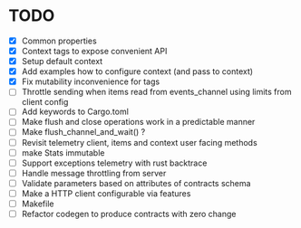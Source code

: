# TODO
- [x] Common properties
- [x] Context tags to expose convenient API
- [x] Setup default context
- [x] Add examples how to configure context (and pass to context)
- [x] Fix mutability inconvenience for tags
- [ ] Throttle sending when items read from events_channel using limits from client config
- [ ] Add keywords to Cargo.toml
- [ ] Make flush and close operations work in a predictable manner
- [ ] Make flush_channel_and_wait() ?
- [ ] Revisit telemetry client, items and context user facing methods 
- [ ] make Stats immutable
- [ ] Support exceptions telemetry with rust backtrace
- [ ] Handle message throttling from server
- [ ] Validate parameters based on attributes of contracts schema
- [ ] Make a HTTP client configurable via features
- [ ] Makefile
- [ ] Refactor codegen to produce contracts with zero change
